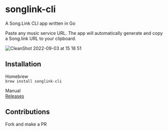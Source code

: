 # songlink-cli
A Song.Link CLI app written in Go

Paste any music service URL. The app will automatically generate and copy a Song.link URL to your clipboard.


![CleanShot 2022-09-03 at 15 18 51](https://user-images.githubusercontent.com/47460844/188270174-c416a133-145c-48b6-92eb-98dbe56d3ac0.gif)


## Installation
Homebrew<br>
`brew install songlink-cli`

Manual<br>
[Releases](https://github.com/marcusziade/songlink-cli/releases)

## Contributions
Fork and make a PR
